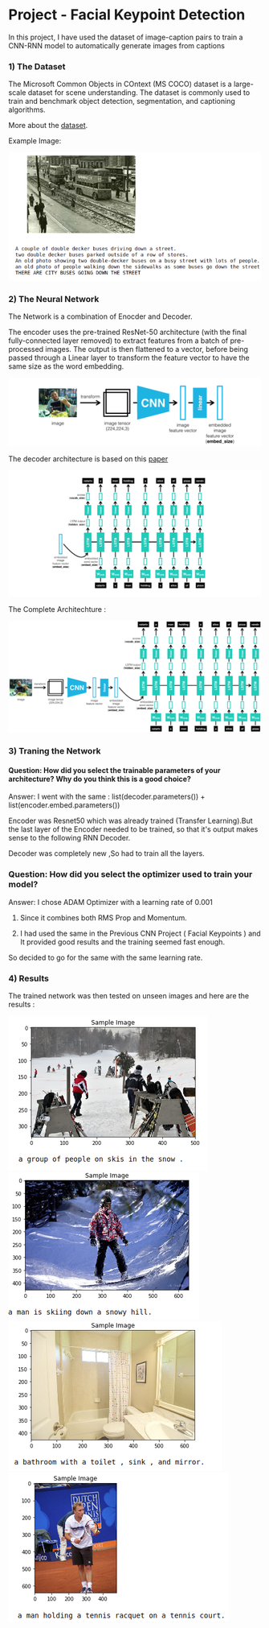 # Project - Facial Keypoint Detection

In this project, I have used the dataset of image-caption pairs to train a CNN-RNN model to automatically generate images from captions


### 1) The Dataset

The Microsoft Common Objects in COntext (MS COCO) dataset is a large-scale dataset for scene understanding. The dataset is commonly used to train and benchmark object detection, segmentation, and captioning algorithms.

More about the [dataset](http://cocodataset.org/#home).

Example Image:

<img src="images/image1.png"/>


### 2) The Neural Network
The Network is a combination of Enocder and Decoder.

The encoder uses the pre-trained ResNet-50 architecture (with the final fully-connected layer removed) to extract features from a batch of pre-processed images. The output is then flattened to a vector, before being passed through a Linear layer to transform the feature vector to have the same size as the word embedding.

<img src="images/encoder.png"/>


The decoder architecture is based on this [paper](https://arxiv.org/pdf/1411.4555.pdf)

<img src="images/decoder.png"/>

The Complete Architechture :



<img src="images/encoder-decoder.png"/>


### 3) Traning the Network

#### Question: How did you select the trainable parameters of your architecture? Why do you think this is a good choice?

Answer: I went with the same : list(decoder.parameters()) + list(encoder.embed.parameters())

Encoder was Resnet50 which was already trained (Transfer Learning).But the last layer of the Encoder needed to be trained, so that it's output makes sense to the following RNN Decoder.

Decoder was completely new ,So had to train all the layers.

### Question: How did you select the optimizer used to train your model?

Answer: I chose ADAM Optimizer with a learning rate of 0.001

1) Since it combines both RMS Prop and Momentum.

2) I had used the same in the Previous CNN Project ( Facial Keypoints ) and It provided good results and the training seemed fast enough.

So decided to go for the same with the same learning rate.

### 4) Results

The trained network was then tested on unseen images and here are the results :

<img src="images/image2.png"/> 

<img src="images/image4.png"/>

<img src="images/image3.png"/> 

<img src="images/image5.png"/>







